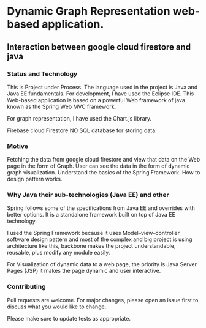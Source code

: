   # Dynamic Graph Representation web-based application. 
  
  ## Interaction between google cloud firestore and java   
      
  ### Status and Technology
      
  This is Project under Process. The language used in the project is Java and Java EE fundamentals. For development, I have used the Eclipse IDE. 
  This Web-based application is based on a powerful Web framework of java known as the Spring Web MVC framework.
     
  For graph representation, I have used the Chart.js library. 
  
  Firebase cloud Firestore NO SQL database for storing data. 
  
     
     
   ### Motive
      
   Fetching the data from google cloud firestore and view that data on the Web page in the form of Graph.
   User can see the data in the form of dynamic graph visualization. 
   Understand the basics of the Spring Framework. How to design pattern works. 
      

   ### Why Java their sub-technologies (Java EE) and other 
      
   Spring follows some of the specifications from Java EE and overrides with better options. It is a standalone framework built on top of Java EE technology.
   
   I used the Spring Framework because it uses Model–view–controller software design pattern and most of the complex and big project is using architecture like this, backbone 	    makes the project understandable, reusable, plus modify any module easily. 
   
   For Visualization of dynamic data to a web page, the priority is Java Server Pages (JSP) it makes the page dynamic and user interactive.   
   
   ### Contributing
   
   Pull requests are welcome. For major changes, please open an issue first to discuss what you would like to change.
   
   Please make sure to update tests as appropriate.
      
      
      
       
      
      
      
      
